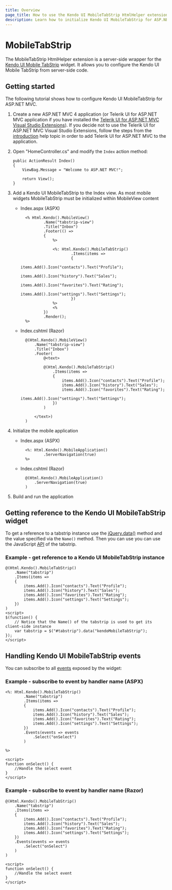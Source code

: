 ```yaml
---
title: Overview
page_title: How to use the Kendo UI MobileTabStrip HtmlHelper extension, server-side ASP.NET MVC wrapper for Kendo UI Mobile TabStrip widget
description: Learn how to initialize Kendo UI MobileTabStrip for ASP.NET MVC, handle Kendo UI MobileTabStrip Events, access an existing tabstrip with MobileTabStrip HtmlHelper extension documentation.
---
```


# MobileTabStrip

The MobileTabStrip HtmlHelper extension is a server-side wrapper for the [Kendo UI Mobile TabStrip](/api/mobile/tabstrip) widget. It allows you to configure the Kendo UI Mobile TabStrip
from server-side code.

## Getting started

The following tutorial shows how to configure Kendo UI MobileTabStrip for ASP.NET MVC.

1.  Create a new ASP.NET MVC 4 application (or Telerik UI for ASP.NET MVC application if you have installed the [Telerik UI for ASP.NET MVC Visual Studio Extensions](/aspnet-mvc/introduction#kendo-ui-for-asp.net-mvc-visual-studio-extensions)).
If you decide not to use the Telerik UI for ASP.NET MVC Visual Studio Extensions, follow the steps from the [introduction](/aspnet-mvc/introduction) help topic in order
to add Telerik UI for ASP.NET MVC to the application.
1.  Open "HomeController.cs" and modify the `Index` action method:

        public ActionResult Index()
        {
            ViewBag.Message = "Welcome to ASP.NET MVC!";

            return View();
        }
1. Add a Kendo UI MobileTabStrip to the Index view. As most mobile widgets MobileTabStrip must be initialized within MobileView content
    - Index.aspx (ASPX)

            <% Html.Kendo().MobileView()
                    .Name("tabstrip-view")
                    .Title("Inbox")
                    .Footer(() =>
                    {
                        %>

                        <%: Html.Kendo().MobileTabStrip()
                                .Items(items =>
                                {
                                    items.Add().Icon("contacts").Text("Profile");
                                    items.Add().Icon("history").Text("Sales");
                                    items.Add().Icon("favorites").Text("Rating");
                                    items.Add().Icon("settings").Text("Settings");
                                })
                        %>
                        <%
                    })
                    .Render();
            %>

    - Index.cshtml (Razor)

            @(Html.Kendo().MobileView()
                .Name("tabstrip-view")
                .Title("Inbox")
                .Footer(
                    @<text>

                    @(Html.Kendo().MobileTabStrip()
                        .Items(items =>
                        {
                            items.Add().Icon("contacts").Text("Profile");
                            items.Add().Icon("history").Text("Sales");
                            items.Add().Icon("favorites").Text("Rating");
                            items.Add().Icon("settings").Text("Settings");
                        })
                    )

                </text>)
            )

1. Initialize the mobile application
    - Index.aspx (ASPX)

            <%: Html.Kendo().MobileApplication()
                    .ServerNavigation(true)
            %>

    - Index.cshtml (Razor)

            @(Html.Kendo().MobileApplication()
                .ServerNavigation(true)
            )

1. Build and run the application

## Getting reference to the Kendo UI MobileTabStrip widget

To get a reference to a tabstrip instance use the [jQuery.data()](http://api.jquery.com/jQuery.data/) method and the value specified via the `Name()` method.
Then you can use you can use the JavaScript [API](/api/mobile/tabstrip#methods) of the tabstrip.

### Example - get reference to a Kendo UI MobileTabStrip instance

    @(Html.Kendo().MobileTabStrip()
        .Name("tabstrip")
        .Items(items =>
        {
            items.Add().Icon("contacts").Text("Profile");
            items.Add().Icon("history").Text("Sales");
            items.Add().Icon("favorites").Text("Rating");
            items.Add().Icon("settings").Text("Settings");
        })
    )
    <script>
    $(function() {
        // Notice that the Name() of the tabstrip is used to get its client-side instance
        var tabstrip = $("#tabstrip").data("kendoMobileTabStrip");
    });
    </script>


## Handling Kendo UI MobileTabStrip events

You can subscribe to all [events](/api/mobile/tabstrip#events) exposed by the widget:

### Example - subscribe to event by handler name (ASPX)

    <%: Html.Kendo().MobileTabStrip()
            .Name("tabstrip")
            .Items(items =>
            {
                items.Add().Icon("contacts").Text("Profile");
                items.Add().Icon("history").Text("Sales");
                items.Add().Icon("favorites").Text("Rating");
                items.Add().Icon("settings").Text("Settings");
            })
            .Events(events => events
                .Select("onSelect")
            )

    %>

    <script>
    function onSelect() {
        //Handle the select event
    }
    </script>


### Example - subscribe to event by handler name (Razor)

    @(Html.Kendo().MobileTabStrip()
        .Name("tabstrip")
        .Items(items =>
        {
            items.Add().Icon("contacts").Text("Profile");
            items.Add().Icon("history").Text("Sales");
            items.Add().Icon("favorites").Text("Rating");
            items.Add().Icon("settings").Text("Settings");
        })
        .Events(events => events
            .Select("onSelect")
        )
    )

    <script>
    function onSelect() {
        //Handle the select event
    }
    </script>
